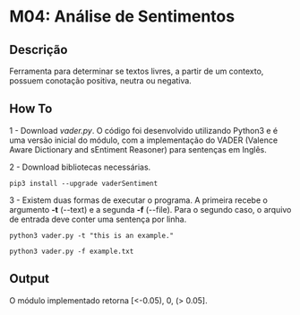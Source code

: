 # M04: Análise de Sentimentos

## Descrição
Ferramenta para determinar se textos livres, a partir de um contexto, possuem conotação positiva, neutra ou negativa.

## How To
1 - Download _vader.py_. O código foi desenvolvido utilizando Python3 e é uma versão inicial do módulo, com a implementação do VADER (Valence Aware Dictionary and sEntiment Reasoner) para sentenças em Inglês. 

2 - Download bibliotecas necessárias.

    pip3 install --upgrade vaderSentiment
    
3 - Existem duas formas de executar o programa. A primeira recebe o argumento __-t__ (--text) e a segunda __-f__ (--file). Para o segundo caso, o arquivo de entrada deve conter uma sentença por linha.

    python3 vader.py -t "this is an example."
    
    python3 vader.py -f example.txt
    
## Output
O módulo implementado retorna [<-0.05), 0, (> 0.05].
